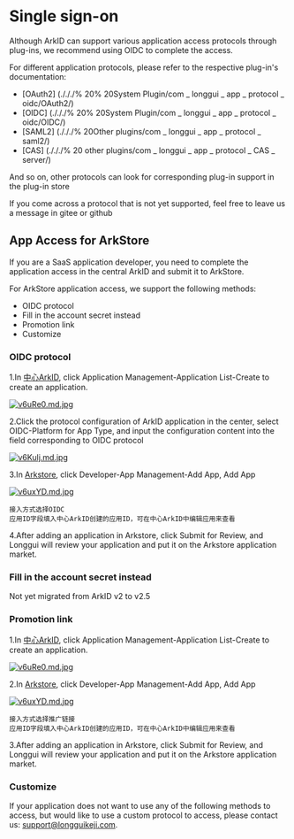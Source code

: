 # Single sign-on

Although ArkID can support various application access protocols through plug-ins, we recommend using OIDC to complete the access.

For different application protocols, please refer to the respective plug-in's documentation:

* [OAuth2] (./././% 20% 20System Plugin/com _ longgui _ app _ protocol _ oidc/OAuth2/)
* [OIDC] (./././% 20% 20System Plugin/com _ longgui _ app _ protocol _ oidc/OIDC/)
* [SAML2] (./././% 20Other plugins/com _ longgui _ app _ protocol _ saml2/)
* [CAS] (./././% 20 other plugins/com _ longgui _ app _ protocol _ CAS _ server/)

And so on, other protocols can look for corresponding plug-in support in the plug-in store

If you come across a protocol that is not yet supported, feel free to leave us a message in gitee or github

## App Access for ArkStore

If you are a SaaS application developer, you need to complete the application access in the central ArkID and submit it to ArkStore.

For ArkStore application access, we support the following methods:

* OIDC protocol
* Fill in the account secret instead
* Promotion link
* Customize

### OIDC protocol
1.In [中心ArkID](https://central.arkid.cc/), click Application Management-Application List-Create to create an application.

[![ v6uRe0.md.jpg ](https://s1.ax1x.com/2022/08/22/v6uRe0.md.jpg)](https://imgse.com/i/v6uRe0)

2.Click the protocol configuration of ArkID application in the center, select OIDC-Platform for App Type, and input the configuration content into the field corresponding to OIDC protocol

[![ v6Kulj.md.jpg ](https://s1.ax1x.com/2022/08/22/v6Kulj.md.jpg)](https://imgse.com/i/v6Kulj)

3.In [Arkstore](https://arkstore.longguikeji.com/), click Developer-App Management-Add App, Add App

[![ v6uxYD.md.jpg ](https://s1.ax1x.com/2022/08/22/v6uxYD.md.jpg)](https://imgse.com/i/v6uxYD)

``` title="补充说明"
接入方式选择OIDC
应用ID字段填入中心ArkID创建的应用ID，可在中心ArkID中编辑应用来查看
```

4.After adding an application in Arkstore, click Submit for Review, and Longgui will review your application and put it on the Arkstore application market.

### Fill in the account secret instead
Not yet migrated from ArkID v2 to v2.5

### Promotion link
1.In [中心ArkID](https://central.arkid.cc/), click Application Management-Application List-Create to create an application.

[![ v6uRe0.md.jpg ](https://s1.ax1x.com/2022/08/22/v6uRe0.md.jpg)](https://imgse.com/i/v6uRe0)

2.In [Arkstore](https://arkstore.longguikeji.com/), click Developer-App Management-Add App, Add App

[![ v6uxYD.md.jpg ](https://s1.ax1x.com/2022/08/22/v6uxYD.md.jpg)](https://imgse.com/i/v6uxYD)

``` title="补充说明"
接入方式选择推广链接
应用ID字段填入中心ArkID创建的应用ID，可在中心ArkID中编辑应用来查看
```

3.After adding an application in Arkstore, click Submit for Review, and Longgui will review your application and put it on the Arkstore application market.

### Customize

If your application does not want to use any of the following methods to access, but would like to use a custom protocol to access, please contact us: support@longguikeji.com.